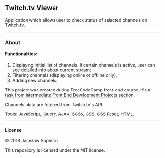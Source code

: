 ## Twitch.tv Viewer

Application which allows user to check status of selected channels on Twitch.tv.

---

### About

#### Functionalities:

1. Displaying initial list of channels. If certain channels is active, user can see detailed info about current stream;
2. Filtering channels (displaying online or offline only);
3. Adding new channels.

This project was created during FreeCodeCamp front-end course. It's a [task from Intermediate Front End Development Projects section](https://www.freecodecamp.org/challenges/use-the-twitchtv-json-api).

Channels' data are fetched from Twitch.tv's API.

Tools: JavaScript, jQuery, AJAX, SCSS, CSS, CSS Reset, HTML.

---

#### License

&copy; 2018 Jarosław Sopiński

This repository is licensed under the MIT license.
